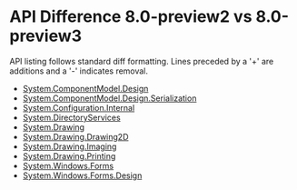 # API Difference 8.0-preview2 vs 8.0-preview3

API listing follows standard diff formatting.
Lines preceded by a '+' are additions and a '-' indicates removal.

* [System.ComponentModel.Design](8.0-preview3_System.ComponentModel.Design.md)
* [System.ComponentModel.Design.Serialization](8.0-preview3_System.ComponentModel.Design.Serialization.md)
* [System.Configuration.Internal](8.0-preview3_System.Configuration.Internal.md)
* [System.DirectoryServices](8.0-preview3_System.DirectoryServices.md)
* [System.Drawing](8.0-preview3_System.Drawing.md)
* [System.Drawing.Drawing2D](8.0-preview3_System.Drawing.Drawing2D.md)
* [System.Drawing.Imaging](8.0-preview3_System.Drawing.Imaging.md)
* [System.Drawing.Printing](8.0-preview3_System.Drawing.Printing.md)
* [System.Windows.Forms](8.0-preview3_System.Windows.Forms.md)
* [System.Windows.Forms.Design](8.0-preview3_System.Windows.Forms.Design.md)

